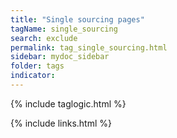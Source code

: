 ```yaml
---
title: "Single sourcing pages"
tagName: single_sourcing
search: exclude
permalink: tag_single_sourcing.html
sidebar: mydoc_sidebar
folder: tags
indicator:
---
```

{% include taglogic.html %}

{% include links.html %}
